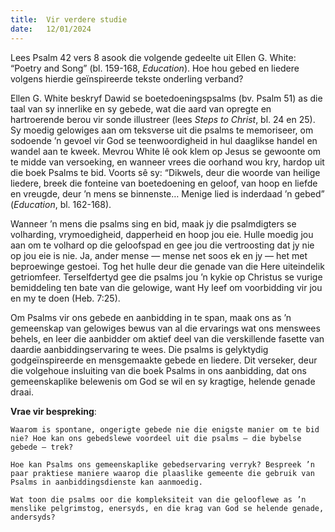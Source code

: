 ```yaml
---
title:  Vir verdere studie
date:   12/01/2024
---
```


Lees Psalm 42 vers 8 asook die volgende gedeelte uit Ellen G. White: “Poetry and Song” (bl. 159-168, _Education_). Hoe hou gebed en liedere volgens hierdie geïnspireerde tekste onderling verband?

Ellen G. White beskryf Dawid se boetedoeningspsalms (bv. Psalm 51) as die taal van sy innerlike en sy gebede, wat die aard van opregte en hartroerende berou vir sonde illustreer (lees _Steps to Christ_, bl. 24 en 25). Sy moedig gelowiges aan om teksverse uit die psalms te memoriseer, om sodoende ’n gevoel vir God se teenwoordigheid in hul daaglikse handel en wandel aan te kweek. Mevrou White lê ook klem op Jesus se gewoonte om te midde van versoeking, en wanneer vrees die oorhand wou kry, hardop uit die boek Psalms te bid. Voorts sê sy: “Dikwels, deur die woorde van heilige liedere, breek die fonteine van boetedoening en geloof, van hoop en liefde en vreugde, deur ’n mens se binnenste… Menige lied is inderdaad ’n gebed” (_Education_, bl. 162-168).

Wanneer ’n mens die psalms sing en bid, maak jy die psalmdigters se volharding, vrymoedigheid, dapperheid en hoop jou eie. Hulle moedig jou aan om te volhard op die geloofspad en gee jou die vertroosting dat jy nie op jou eie is nie. Ja, ander mense — mense net soos ek en jy — het met beproewinge gestoei. Tog het hulle deur die genade van die Here uiteindelik getriomfeer. Terselfdertyd gee die psalms jou ’n kykie op Christus se vurige bemiddeling ten bate van die gelowige, want Hy leef om voorbidding vir jou en my te doen (Heb. 7:25).

Om Psalms vir ons gebede en aanbidding in te span, maak ons as ’n gemeenskap van gelowiges bewus van al die ervarings wat ons menswees behels, en leer die aanbidder om aktief deel van die verskillende fasette van daardie aanbiddingservaring te wees. Die psalms is gelyktydig godgeïnspireerde en mensgemaakte gebede en liedere. Dit verseker, deur die volgehoue insluiting van die boek Psalms in ons aanbidding, dat ons gemeenskaplike belewenis om God se wil en sy kragtige, helende genade draai.

**Vrae vir bespreking**:

`Waarom is spontane, ongerigte gebede nie die enigste manier om te bid nie? Hoe kan ons gebedslewe voordeel uit die psalms — die bybelse gebede — trek?`

`Hoe kan Psalms ons gemeenskaplike gebedservaring verryk? Bespreek ’n paar praktiese maniere waarop die plaaslike gemeente die gebruik van Psalms in aanbiddingsdienste kan aanmoedig.`

`Wat toon die psalms oor die kompleksiteit van die gelooflewe as ’n menslike pelgrimstog, enersyds, en die krag van God se helende genade, andersyds?`